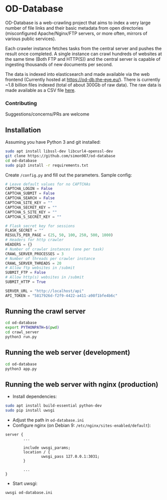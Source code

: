 # OD-Database

OD-Database is a web-crawling project that aims to index a very large number of file links and their basic metadata from open directories (misconfigured Apache/Nginx/FTP servers, or more often, mirrors of various public services).

Each crawler instance fetches tasks from the central server and pushes the result once completed. A single instance can crawl hundreds of websites at the same time (Both FTP and HTTP(S)) and the central server is capable of ingesting thousands of new documents per second. 

The data is indexed into elasticsearch and made available via the web frontend (Currently hosted at https://od-db.the-eye.eu/). There is currently ~1.8 billion files indexed (total of about 300Gb of raw data). The raw data is made available as a CSV file [here](https://od-db.the-eye.eu/dl).


### Contributing   
Suggestions/concerns/PRs are welcome

## Installation
Assuming you have Python 3 and git installed:
```bash
sudo apt install libssl-dev libcurl4-openssl-dev
git clone https://github.com/simon987/od-database
cd od-database
sudo pip3 install -r requirements.txt
```
Create `/config.py` and fill out the parameters. Sample config:
```python
# Leave default values for no CAPTCHAs
CAPTCHA_LOGIN = False
CAPTCHA_SUBMIT = False
CAPTCHA_SEARCH = False
CAPTCHA_SITE_KEY = ""
CAPTCHA_SECRET_KEY = ""
CAPTCHA_S_SITE_KEY = ""
CAPTCHA_S_SECRET_KEY = ""

# Flask secret key for sessions
FLASK_SECRET = ""
RESULTS_PER_PAGE = (25, 50, 100, 250, 500, 1000)
# Headers for http crawler
HEADERS = {}
# Number of crawler instances (one per task)
CRAWL_SERVER_PROCESSES = 3
# Number of threads per crawler instance
CRAWL_SERVER_THREADS = 20
# Allow ftp websites in /submit
SUBMIT_FTP = False
# Allow http(s) websites in /submit
SUBMIT_HTTP = True

SERVER_URL = "http://localhost/api"
API_TOKEN = "5817926d-f2f9-4422-a411-a98f1bfe4b6c"
```

## Running the crawl server
```bash
cd od-database
export PYTHONPATH=$(pwd)
cd crawl_server
python3 run.py
```
## Running the web server (development)
```bash
cd od-database
python3 app.py
```

## Running the web server with nginx (production)
* Install dependencies:
```bash
sudo apt install build-essential python-dev
sudo pip install uwsgi
```
* Adjust the path in `od-database.ini`
* Configure nginx (on Debian 9: `/etc/nginx/sites-enabled/default`):
```nginx
server {
        ...

        include uwsgi_params;
        location / {
                uwsgi_pass 127.0.0.1:3031;
        }
        
        ...
}
```
* Start uwsgi:
```bash
uwsgi od-database.ini
```

